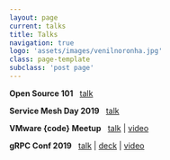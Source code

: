 ```yaml
---
layout: page
current: talks
title: Talks
navigation: true
logo: 'assets/images/venilnoronha.jpg'
class: page-template
subclass: 'post page'
---
```


**Open Source 101** &nbsp;
  [talk](https://opensource101.com/talk-service-mesh-in-a-nutshell/)

**Service Mesh Day 2019** &nbsp;
  [talk](https://servicemeshday.com/schedule/)

**VMware {code} Meetup** &nbsp;
  [talk](https://www.meetup.com/VMware-code/events/259161925/) \|
  [video](https://www.facebook.com/vmwarecode/videos/265196224359529/)

**gRPC Conf 2019** &nbsp;
  [talk](https://grpconf19.sched.com/event/L70z/seamless-cloud-native-apps-with-grpc-web-and-istio-venil-noronha-vmware) \|
  [deck](https://static.sched.com/hosted_files/grpconf19/d9/Seamless%20Cloud-Native%20Apps%20with%20gRPC-Web%20and%20Istio.pdf) \|
  [video]()
